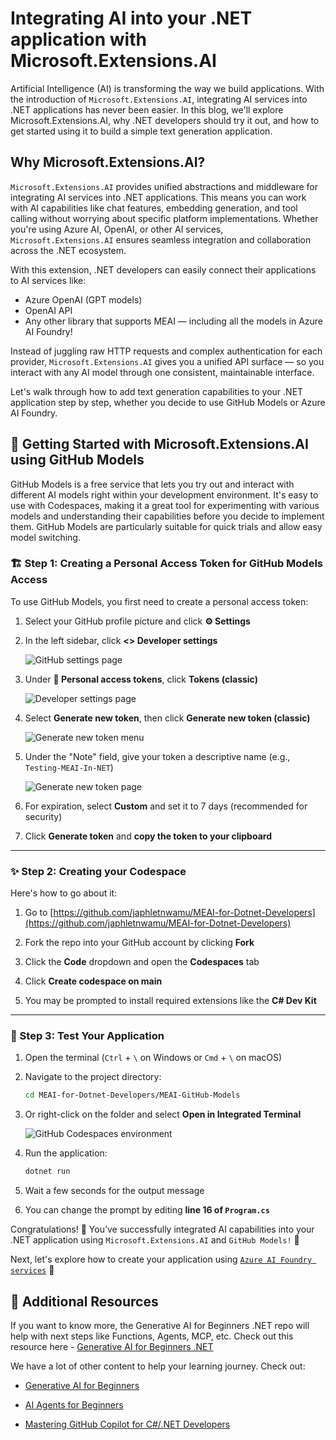 # Integrating AI into your .NET application with Microsoft.Extensions.AI

Artificial Intelligence (AI) is transforming the way we build applications. With the introduction of `Microsoft.Extensions.AI`, integrating AI services into .NET applications has never been easier. In this blog, we'll explore Microsoft.Extensions.AI, why .NET developers should try it out, and how to get started using it to build a simple text generation application.


##  Why Microsoft.Extensions.AI?
`Microsoft.Extensions.AI` provides unified abstractions and middleware for integrating AI services into .NET applications. This means you can work with AI capabilities like chat features, embedding generation, and tool calling without worrying about specific platform implementations. Whether you're using Azure AI, OpenAI, or other AI services, `Microsoft.Extensions.AI` ensures seamless integration and collaboration across the .NET ecosystem.

With this extension, .NET developers can easily connect their applications to AI services like:

- Azure OpenAI (GPT models)
- OpenAI API
- Any other library that supports MEAI — including all the models in Azure AI Foundry!

Instead of juggling raw HTTP requests and complex authentication for each provider, `Microsoft.Extensions.AI` gives you a unified API surface — so you interact with any AI model through one consistent, maintainable interface.

Let's walk through how to add text generation capabilities to your .NET application step by step, whether you decide to use GitHub Models or Azure AI Foundry.

## 🌱 Getting Started with Microsoft.Extensions.AI using GitHub Models
GitHub Models is a free service that lets you try out and interact with different AI models right within your development environment. It's easy to use with Codespaces, making it a great tool for experimenting with various models and understanding their capabilities before you decide to implement them. GitHub Models are particularly suitable for quick trials and allow easy model switching.


### 🏗️ Step 1: Creating a Personal Access Token for GitHub Models Access

To use GitHub Models, you first need to create a personal access token:

1. Select your GitHub profile picture and click **⚙️ Settings**

2. In the left sidebar, click **<> Developer settings**

    ![GitHub settings page](/MEAI-GitHub-Models/images/github-settings.png)

3. Under **🔑 Personal access tokens**, click **Tokens (classic)**

    ![Developer settings page](/MEAI-GitHub-Models/images/developer-settings.png)

4. Select **Generate new token**, then click **Generate new token (classic)**

    ![Generate new token menu](/MEAI-GitHub-Models/images/generate-new-token-menu.png)

5. Under the "Note" field, give your token a descriptive name (e.g., `Testing-MEAI-In-NET`)

    ![Generate new token page](/MEAI-GitHub-Models/images/generate-new-token-page.png)

6. For expiration, select **Custom** and set it to 7 days (recommended for security)

7. Click **Generate token** and **copy the token to your clipboard**

---

### ✨ Step 2: Creating your Codespace

Here's how to go about it:

1. Go to [https://github.com/japhletnwamu/MEAI-for-Dotnet-Developers](https://github.com/japhletnwamu/MEAI-for-Dotnet-Developers)

2. Fork the repo into your GitHub account by clicking **Fork**

3. Click the **Code** dropdown and open the **Codespaces** tab

4. Click **Create codespace on main**

5. You may be prompted to install required extensions like the **C# Dev Kit**

---

### 🚀 Step 3: Test Your Application

1. Open the terminal (`Ctrl` + `\` on Windows or `Cmd` + `\` on macOS)

2. Navigate to the project directory:
    ```bash
    cd MEAI-for-Dotnet-Developers/MEAI-GitHub-Models
    ```

3. Or right-click on the folder and select **Open in Integrated Terminal**

    ![GitHub Codespaces environment](/MEAI-GitHub-Models/images/github-codespace-page.png)

4. Run the application:
    ```bash
    dotnet run
    ```

5. Wait a few seconds for the output message

6. You can change the prompt by editing **line 16 of `Program.cs`**

Congratulations! 🎉 You’ve successfully integrated AI capabilities into your .NET application using `Microsoft.Extensions.AI` and `GitHub Models!` 🚀

Next, let's explore how to create your application using [`Azure AI Foundry services`](https://github.com/japhletnwamu/MEAI-for-Dotnet-Developers/blob/main/MEAI-Azure-OpenAI/README.md) 🚀

## 🎒 Additional Resources
If you want to know more, the Generative AI for Beginners .NET repo will help with next steps like Functions, Agents, MCP, etc. Check out this resource here - [Generative AI for Beginners .NET](https://github.com/microsoft/Generative-AI-for-beginners-dotnet/?WT.mc_id=academic-168490-japhletnwamu)

We have a lot of other content to help your learning journey. Check out:

- [Generative AI for Beginners](https://aka.ms/buildgenai)

- [AI Agents for Beginners](https://aka.ms/buildaiagents)

- [Mastering GitHub Copilot for C#/.NET Developers](https://aka.ms/github-copilot.net)